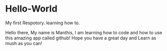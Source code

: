 # Hello-World
My first Respotory. learning how to.


Hello there, My name is Manthis, I am learning how to code and how to use this amazing app called github!
Hope you have a great day and Learn as mush as you can!
